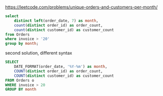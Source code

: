 https://leetcode.com/problems/unique-orders-and-customers-per-month/

```sql
select 
    distinct left(order_date, 7) as month, 
    count(distinct order_id) as order_count, 
    count(distinct customer_id) as customer_count
from Orders
where invoice > '20'
group by month;
```

second solution, different syntax

```sql
SELECT 
    DATE_FORMAT(order_date, '%Y-%m') as month,
    COUNT(distinct order_id) as order_count, 
    COUNT(distinct customer_id) as customer_count
FROM Orders o 
WHERE invoice > 20
GROUP BY month
```
